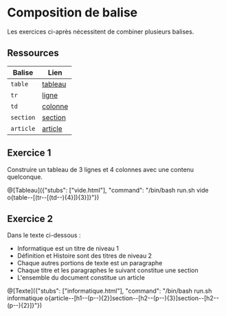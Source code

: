 # Composition de balise

Les exercices ci-après nécessitent de combiner plusieurs balises.

## Ressources
|Balise|Lien|
|------|----|
|`table`|[tableau](https://www.w3schools.com/tags/tag_table.asp)|
|`tr`|[ligne](https://www.w3schools.com/tags/tag_tr.asp)|
|`td`|[colonne](https://www.w3schools.com/tags/tag_td.asp)|
|`section`|[section](https://www.w3schools.com/tags/tag_section.asp)|
|`article`|[article](https://www.w3schools.com/tags/tag_article.asp)|

## Exercice 1
Construire un tableau de 3 lignes et 4 colonnes avec une contenu quelconque.

@[Tableau]({"stubs": ["vide.html"], "command": "/bin/bash run.sh vide o{table--[(tr--[(td--){4}]){3}]}"})

## Exercice 2

Dans le texte ci-dessous :
- Informatique est un titre de niveau 1
- Définition et Histoire sont des titres de niveau 2
- Chaque autres portions de texte est un paragraphe
- Chaque titre et les paragraphes le suivant constitue une section
- L'ensemble du document constitue un article
 
@[Texte]({"stubs": ["informatique.html"], "command": "/bin/bash run.sh informatique o{article--[h1--(p--){2}]section--[h2--(p--){3}]section--[h2--(p--){2}]}"})